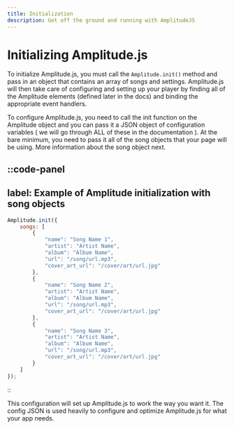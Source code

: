 ```yaml
---
title: Initialization
description: Get off the ground and running with AmplitudeJS
---
```


# Initializing Amplitude.js

To initialize Amplitude.js, you must call the `Amplitude.init()` method and pass in an object that contains an array of songs and settings. Amplitude.js will then take care of configuring and setting up your player by finding all of the Amplitude elements (defined later in the docs) and binding the appropriate event handlers.

To configure Amplitude.js, you need to call the init function on the Amplitude object and you can pass it a JSON object of configuration variables ( we will go through ALL of these in the documentation ). At the bare minimum, you need to pass it all of the song objects that your page will be using. More information about the song object next.

::code-panel
---
label: Example of Amplitude initialization with song objects
---
```javascript
Amplitude.init({
	songs: [
		{
			"name": "Song Name 1",
			"artist": "Artist Name",
			"album": "Album Name",
			"url": "/song/url.mp3",
			"cover_art_url": "/cover/art/url.jpg"
		},
		{
			"name": "Song Name 2",
			"artist": "Artist Name",
			"album": "Album Name",
			"url": "/song/url.mp3",
			"cover_art_url": "/cover/art/url.jpg"
		},
		{
			"name": "Song Name 3",
			"artist": "Artist Name",
			"album": "Album Name",
			"url": "/song/url.mp3",
			"cover_art_url": "/cover/art/url.jpg"
		}
	]
});
```
::

This configuration will set up Amplitude.js to work the way you want it. The config JSON is used heavily to configure and optimize Amplitude.js for what your app needs.
